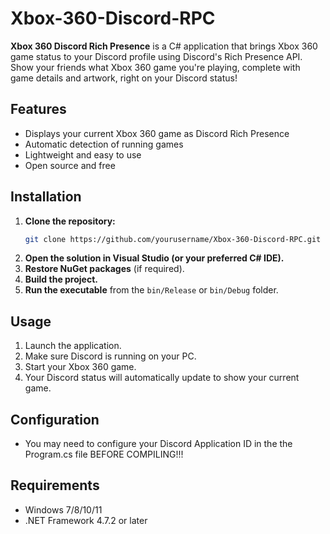 # Xbox-360-Discord-RPC

**Xbox 360 Discord Rich Presence** is a C# application that brings Xbox 360 game status to your Discord profile using Discord's Rich Presence API. Show your friends what Xbox 360 game you're playing, complete with game details and artwork, right on your Discord status!

## Features

- Displays your current Xbox 360 game as Discord Rich Presence
- Automatic detection of running games
- Lightweight and easy to use
- Open source and free


## Installation

1. **Clone the repository:**
   ```bash
   git clone https://github.com/yourusername/Xbox-360-Discord-RPC.git
   ```
2. **Open the solution in Visual Studio (or your preferred C# IDE).**
3. **Restore NuGet packages** (if required).
4. **Build the project.**
5. **Run the executable** from the `bin/Release` or `bin/Debug` folder.

## Usage

1. Launch the application.
2. Make sure Discord is running on your PC.
3. Start your Xbox 360 game.
4. Your Discord status will automatically update to show your current game.

## Configuration

- You may need to configure your Discord Application ID in the the Program.cs file BEFORE COMPILING!!!

## Requirements

- Windows 7/8/10/11
- .NET Framework 4.7.2 or later

